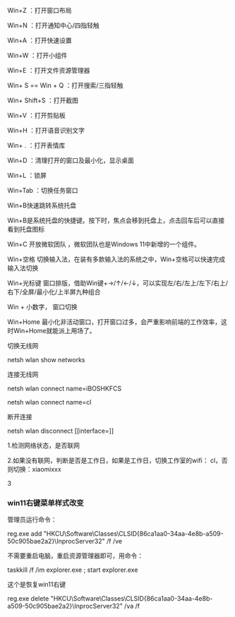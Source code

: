 Win+Z ：打开窗口布局

Win+N ：打开通知中心/四指轻触

Win+A ：打开快速设置

Win+W ：打开小组件

Win+E ：打开文件资源管理器

Win+ S  == Win + Q ：打开搜索/三指轻触

Win+ Shift+S ：打开截图

Win+V ：打开剪贴板

Win+H ：打开语音识别文字

Win+ . ：打开表情库

Win+D ：清理打开的窗口及最小化，显示桌面

Win+L ：锁屏

Win+Tab ：切换任务窗口

Win+B快速跳转系统托盘

Win+B是系统托盘的快捷键。按下时，焦点会移到托盘上，点击回车后可以直接看到托盘图标

Win+C 开放微软团队 ，微软团队也是Windows 11中新增的一个组件。

Win+空格 切换输入法，在装有多款输入法的系统之中，Win+空格可以快速完成输入法切换

Win+光标键 窗口排版，借助Win键+→/↑/←/↓，可以实现左/右/左上/左下/右上/右下/全屏/最小化/上半屏九种组合

Win + 小数字， 窗口切换

Win+Home 最小化非活动窗口，打开窗口过多，会严重影响前端的工作效率，这时Win+Home就能派上用场了。





切换无线网

netsh wlan show networks

连接无线网

netsh wlan connect name=iBOSHKFCS

netsh wlan connect name=cl

断开连接

netsh wlan disconnect  [[interface=]<string>]



1.检测网络状态，是否联网

2.如果没有联网，判断是否是工作日，如果是工作日，切换工作室的wifi： cl，否则切换：xiaomixxx

3



### win11右键菜单样式改变

管理员运行命令：

reg.exe add "HKCU\Software\Classes\CLSID\{86ca1aa0-34aa-4e8b-a509-50c905bae2a2}\InprocServer32" /f /ve 

不需要重启电脑，重启资源管理器即可，用命令：

taskkill /f /im explorer.exe ; start explorer.exe

这个是恢复win11右键

reg.exe delete "HKCU\Software\Classes\CLSID\{86ca1aa0-34aa-4e8b-a509-50c905bae2a2}\InprocServer32" /va /f













